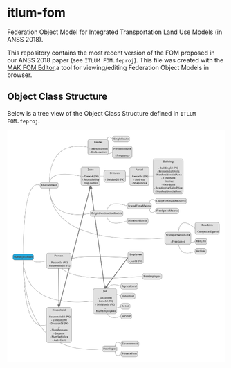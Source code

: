# itlum-fom
Federation Object Model for Integrated Transportation Land Use Models (in ANSS 2018).

This repository contains the most recent version of the FOM proposed in our ANSS 2018 paper (see `ITLUM FOM.feproj`). This file was created with the [MAK FOM Editor](https://www.mak.com/products/link/mak-fom-editor),a tool for viewing/editing Federation Object Models in browser.

## Object Class Structure

Below is a tree view of the Object Class Structure defined in `ITLUM FOM.feproj`.

![Object class structure rendering](images/object_class_structure.png "Object class structure rendering")
